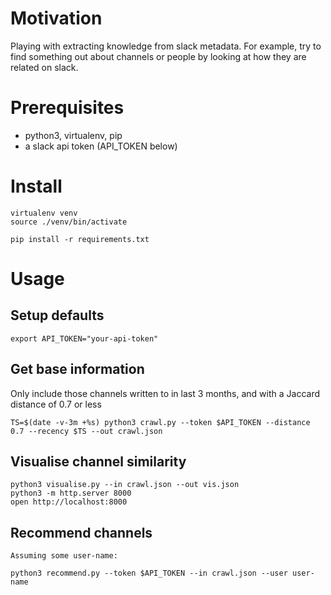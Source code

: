 # Motivation

Playing with extracting knowledge from slack metadata. For example, try to find something out about channels
or people by looking at how they are related on slack.

# Prerequisites

* python3, virtualenv, pip
* a slack api token (API_TOKEN below)

# Install

    virtualenv venv
    source ./venv/bin/activate

    pip install -r requirements.txt

# Usage

## Setup defaults

    export API_TOKEN="your-api-token"

## Get base information

Only include those channels written to in last 3 months, and with a Jaccard distance of 0.7 or less

    TS=$(date -v-3m +%s) python3 crawl.py --token $API_TOKEN --distance 0.7 --recency $TS --out crawl.json

## Visualise channel similarity

    python3 visualise.py --in crawl.json --out vis.json
    python3 -m http.server 8000
    open http://localhost:8000
    
## Recommend channels

    Assuming some user-name:

    python3 recommend.py --token $API_TOKEN --in crawl.json --user user-name
